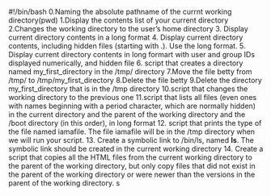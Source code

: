#!/bin/bash
0.Naming the absolute pathname of the currnt working directory(pwd)
1.Display the contents list of your current directory
2.Changes the working directory to the user’s home directory
3. Display current directory contents in a long format
4. Display current directory contents, including hidden files (starting with .). Use the long format.
5. Display current directory  contents in long formart with user and group IDs displayed numerically, and hidden file
6. script that creates a directory named my_first_directory in the /tmp/ directory
7.Move the file betty from /tmp/ to /tmp/my_first_directory
8.Delete the file betty
9.Delete the directory my_first_directory that is in the /tmp directory
10.script that changes the working directory to the previous one
11.script that lists all files (even ones with names beginning with a period character, which are normally hidden) in the current directory and the parent of the working directory and the /boot directory (in this order), in long format
12. script that prints the type of the file named iamafile. The file iamafile will be in the /tmp directory when we will run your script.
13. Create a symbolic link to /bin/ls, named __ls__. The symbolic link should be created in the current working directory
14. Create a script that copies all the HTML files from the current working directory to the parent of the working directory, but only copy files that did not exist in the parent of the working directory or were newer than the versions in the parent of the working directory.
s

